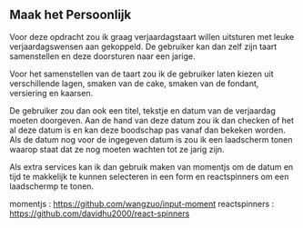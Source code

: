 ## Maak het Persoonlijk

Voor deze opdracht zou ik graag verjaardagstaart willen uitsturen met leuke verjaardagswensen aan gekoppeld. De gebruiker kan dan zelf zijn taart samenstellen en deze doorsturen naar een jarige.

Voor het samenstellen van de taart zou ik de gebruiker laten kiezen uit verschillende lagen, smaken van de cake, smaken van de fondant, versiering en kaarsen.

De gebruiker zou dan ook een titel, tekstje en datum van de verjaardag moeten doorgeven. Aan de hand van deze datum zou ik dan checken of het al deze datum is en kan deze boodschap pas vanaf dan bekeken worden. Als de datum nog voor de ingegeven datum is zou ik een laadscherm tonen waarop staat dat ze nog moeten wachten tot ze jarig zijn.

Als extra services kan ik dan gebruik maken van momentjs om de datum en tijd te makkelijk te kunnen selecteren in een form en reactspinners om een laadschermp te tonen.

momentjs : https://github.com/wangzuo/input-moment
reactspinners : https://github.com/davidhu2000/react-spinners
